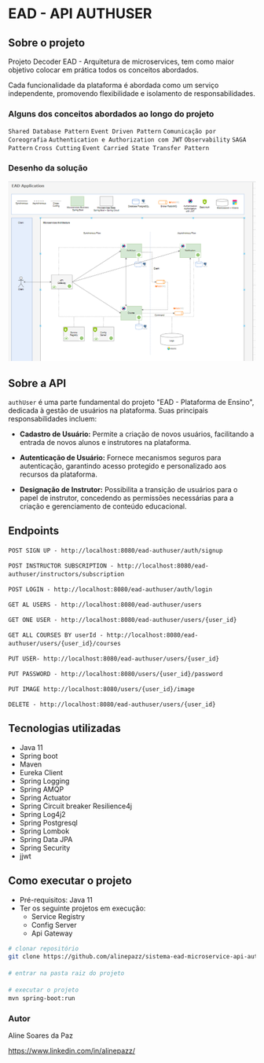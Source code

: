 # EAD - API AUTHUSER

## Sobre o projeto
Projeto Decoder EAD - Arquitetura de microservices, tem como maior
objetivo colocar em prática todos os conceitos abordados.

Cada funcionalidade da plataforma é abordada como um serviço independente, promovendo flexibilidade e isolamento de responsabilidades.

### Alguns dos conceitos abordados ao longo do projeto
`Shared Database Pattern`
`Event Driven Pattern`
`Comunicação por Coreografia`
`Authentication e Authorization com JWT`
`Observability`
`SAGA Pattern`
`Cross
Cutting`
`Event Carried State Transfer Pattern`

### Desenho da solução
![Desenho da solucao ead](imagens/projeto.png)

## Sobre a API
`authUser` é uma parte fundamental do projeto "EAD - Plataforma de Ensino", dedicada à gestão de usuários na plataforma. Suas principais responsabilidades incluem:

- **Cadastro de Usuário:** Permite a criação de novos usuários, facilitando a entrada de novos alunos e instrutores na plataforma.

- **Autenticação de Usuário:** Fornece mecanismos seguros para autenticação, garantindo acesso protegido e personalizado aos recursos da plataforma.

- **Designação de Instrutor:** Possibilita a transição de usuários para o papel de instrutor, concedendo as permissões necessárias para a criação e gerenciamento de conteúdo educacional.

## Endpoints
`POST SIGN UP - http://localhost:8080/ead-authuser/auth/signup`

`POST INSTRUCTOR SUBSCRIPTION - http://localhost:8080/ead-authuser/instructors/subscription`

`POST LOGIN - http://localhost:8080/ead-authuser/auth/login`

`GET AL USERS - http://localhost:8080/ead-authuser/users`

`GET ONE USER - http://localhost:8080/ead-authuser/users/{user_id}`

`GET ALL COURSES BY userId - http://localhost:8080/ead-authuser/users/{user_id}/courses`

`PUT USER- http://localhost:8080/ead-authuser/users/{user_id}`

`PUT PASSWORD - http://localhost:8080/users/{user_id}/password`

`PUT IMAGE http://localhost:8080/users/{user_id}/image`

`DELETE - http://localhost:8080/ead-authuser/users/{user_id}`

## Tecnologias utilizadas
- Java 11
- Spring boot
- Maven
- Eureka Client
- Spring Logging 
- Spring AMQP
- Spring Actuator
- Spring Circuit breaker Resilience4j
- Spring Log4j2
- Spring Postgresql
- Spring Lombok
- Spring Data JPA
- Spring Security
- jjwt

## Como executar o projeto
- Pré-requisitos: Java 11
- Ter os seguinte projetos em execução:
    - Service Registry
    - Config Server
    - Api Gateway

```bash
# clonar repositório
git clone https://github.com/alinepazz/sistema-ead-microservice-api-authuser.git

# entrar na pasta raiz do projeto

# executar o projeto
mvn spring-boot:run
```
### Autor
Aline Soares da Paz

https://www.linkedin.com/in/alinepazz/
